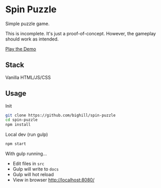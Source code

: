 # Spin Puzzle

Simple puzzle game.

This is incomplete. It's just a proof-of-concept. However, the gameplay should
work as intended.

[Play the Demo](https://bighill.github.io/spin-puzzle/)

## Stack

Vanilla HTML/JS/CSS

## Usage

Init

```bash
git clone https://github.com/bighill/spin-puzzle
cd spin-puzzle
npm install
```

Local dev (run gulp)

```bash
npm start
```

With gulp running...

- Edit files in `src`
- Gulp will write to `docs`
- Gulp will hot reload
- View in browser [http://localhost:8080/](http://localhost:8080/)
